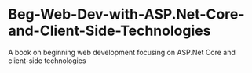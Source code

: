 # Beg-Web-Dev-with-ASP.Net-Core-and-Client-Side-Technologies
A book on beginning web development focusing on ASP.Net Core and client-side technologies
